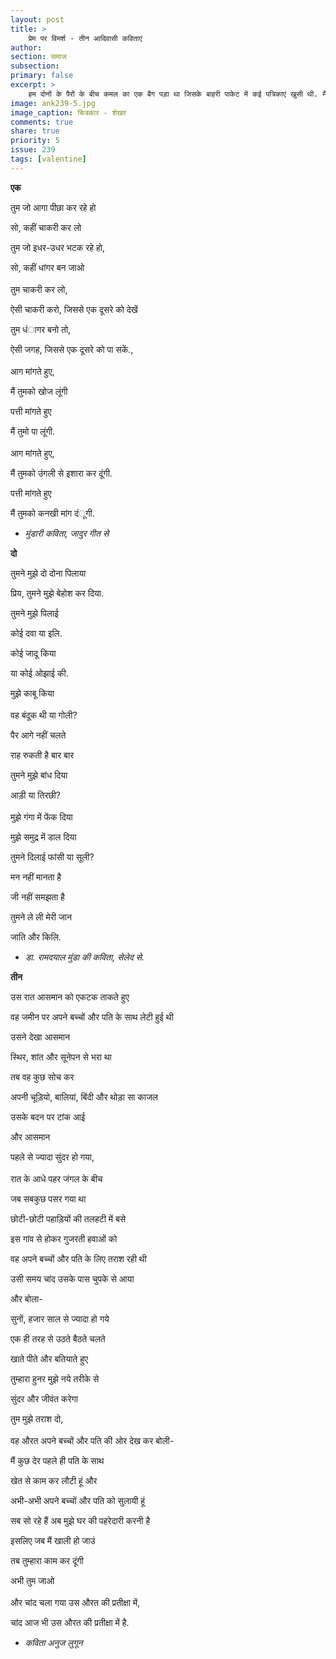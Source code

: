```yaml
---
layout: post
title: >
    प्रेम पर विमर्श - तीन आदिवासी कविताएं
author: 
section: समाज
subsection:
primary: false
excerpt: >
    हम दोनों के पैरों के बीच कमल का एक बैग पड़ा था जिसके बाहरी पाकेट में कई पत्रिकाएं खुसी थी. मैंने एक पत्रिका खींच ली. वह उसी की मैगजीन का कोई पुराना अंक था. कुछ पल पूर्व हुए हादसे के प्रभाव को कम करने के लिए मैं उसके पन्ने पलटने लगा और मेरी आंखे रेप केस की एक रिपोर्ट पर टिक गयी.
image: ank239-5.jpg
image_caption: चित्रकार - शेखर
comments: true
share: true
priority: 5
issue: 239
tags: [valentine]
---
```


**एक**

तुम जो आगा पीछा कर रहे हो

सो, कहीं चाकरी कर लो

तुम जो इधर-उधर भटक रहे हो,

सो, कहीं धांगर बन जाओ
<br/><br/>
तुम चाकरी कर लो,

ऐसी चाकरी करो, जिससे एक दूसरे को देखें

तुम धंागर बनो तो,

ऐसी जगह, जिससे एक दूसरे को पा सकें.,
<br/><br/>
आग मांगते हुए,

मैं तुमको खोज लूंगी

पत्ती मांगते हुए

मैं तुमो पा लूंगी.
<br/><br/>
आग मांगते हुए,

मैं तुमको उंगली से इशारा कर दूंगी.

पत्ती मांगते हुए

मैं तुमको कनखी मांग दंूगी.

- *मुंडारी कविता, जादुर गीत से*

**दो**

तुमने मुझे दो दोना पिलाया

प्रिय, तुमने मुझे बेहोश कर दिया.

तुमने मुझे पिलाई

कोई दवा या इलि.

कोई जादू किया

या कोई ओझाई की.

मुझे काबू किया
<br/><br/>
वह बंदूक थी या गोली?

पैर आगे नहीं चलते

राह रुकती है बार बार

तुमने मुझे बांध दिया

आड़ी या तिरछी?
<br/><br/>
मुझे गंगा में फेंक दिया

मुझे समुद्र में डाल दिया

तुमने दिलाई फांसी या सूली?

मन नहीं मानता है

जी नहीं समझता है

तुमने ले ली मेरी जान

जाति और किलि.

- *डा. रामदयाल मुंडा की कविता, सेलेद से.*

**तीन**

उस रात आसमान को एकटक ताकते हुए

वह जमीन पर अपने बच्चों और पति के साथ लेटी हुई थी

उसने देखा आसमान

स्थिर, शांत और सूनेपन से भरा था

तब वह कुछ सोच कर

अपनी चूड़ियो, बालियां, बिंदी और थोड़ा सा काजल

उसके बदन पर टांक आई

और आसमान

पहले से ज्यादा सुंदर हो गया,
<br/><br/>
रात के आधे पहर जंगल के बीच

जब सबकुछ पसर गया था

छोटी-छोटी पहाड़ियों की तलहटी में बसे

इस गांव से होकर गुजरती हवाओं को

वह अपने बच्चों और पति के लिए तराश रही थी

उसी समय चांद उसके पास चुपके से आया

और बोला-

सुनों, हजार साल से ज्यादा हो गये

एक ही तरह से उठते बैठते चलते

खाते पीते और बतियाते हुए

तुम्हारा हुनर मुझे नये तरीके से

सुंदर और जीवंत करेगा

तुम मुझे तराश दो,
<br/><br/>
वह औरत अपने बच्चों और पति की ओर देख कर बोली-

मैं कुछ देर पहले ही पति के साथ

खेत से काम कर लौटी हूं और

अभी-अभी अपने बच्चों और पति को सुलायी हूं

सब सो रहे हैं अब मुझे घर की पहरेदारी करनी है

इसलिए जब मैं खाली हो जाउं

तब तुम्हारा काम कर दूंगी

अभी तुम जाओ
<br/><br/>
और चांद चला गया उस औरत की प्रतीक्षा में,

चांद आज भी उस औरत की प्रतीक्षा में है.

- *कविता अनुज लुगून* 